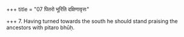 +++
title = "07 पितरो भूरिति दक्षिणावृत्तः"

+++
7. Having turned towards the south he should stand praising the ancestors with pitaro bhūḥ. 

